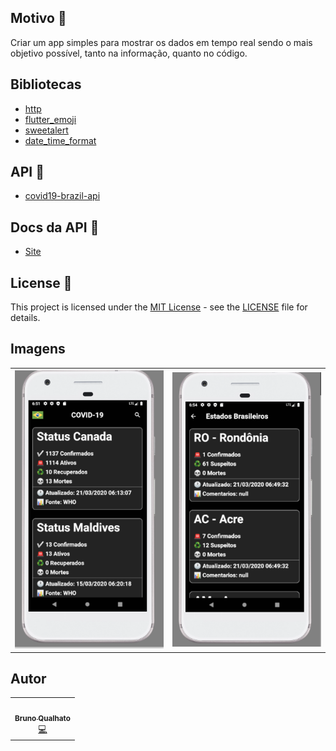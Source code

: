
## Motivo 🤔

Criar um app simples para mostrar os dados em tempo real sendo o
mais objetivo possível, tanto na informação, quanto no código.


## Bibliotecas

- [http](https://pub.dev/packages/http)
- [flutter_emoji](https://pub.dev/packages/flutter_emoji)
- [sweetalert](https://pub.dev/packages/sweetalert)
- [date_time_format](https://pub.dev/packages/date_time_format)

## API 🎯

- [covid19-brazil-api](https://github.com/devarthurribeiro/covid19-brazil-api/)

## Docs da API 📄

- [Site](https://covid19-brazil-api-docs.now.sh/)


## License 📝

This project is licensed under the [MIT License](https://opensource.org/licenses/MIT) - see the [LICENSE](LICENSE) file for details.

## Imagens
<table>
  <tr>
    <th align="center"><img src="https://raw.githubusercontent.com/brunoqualhato/status_corona/master/screens/cap1.png"></th>
    <th align="center"><img src="https://raw.githubusercontent.com/brunoqualhato/status_corona/master/screens/cap2.png"></th>
  <tr>
</table>

## Autor

<table>
  <tr>
    <td align="center"><a href="https://github.com/brunoqualhato"><img src="https://avatars2.githubusercontent.com/u/24703194?s=460&u=84672ff37d2a5181047f82a157e2d8a5761bcd6a&v=4" width="100px;" alt=""/><br /><sub><b>Bruno Qualhato</b></sub></a><br /><a href="https://github.com/brunoqualhatotitle="Code">💻</a></td>
  <tr>
</table>
